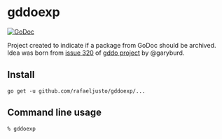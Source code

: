 # gddoexp

[![GoDoc](https://godoc.org/github.com/rafaeljusto/gddoexp?status.svg)](https://godoc.org/github.com/rafaeljusto/gddoexp)

Project created to indicate if a package from GoDoc should be archived. Idea
was born from [issue 320](https://github.com/golang/gddo/issues/320) of [gddo
project](https://github.com/golang/gddo) by @garyburd.

## Install

```
go get -u github.com/rafaeljusto/gddoexp/...
```

## Command line usage

```
% gddoexp
```
